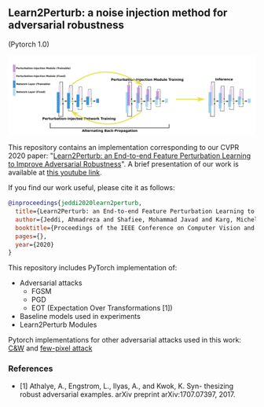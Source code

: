## Learn2Perturb: a noise injection method for adversarial robustness

(Pytorch 1.0)

![image info](./teaser.png)

This repository contains an implementation corresponding to our CVPR 2020 paper: "[Learn2Perturb: an End-to-end Feature Perturbation Learning to Improve Adversarial Robustness](https://arxiv.org/abs/2003.01090)". A brief presentation of our work is available at [this youtube link](https://youtu.be/KUJIDZo8azo).

If you find our work useful, please cite it as follows:
```bibtex
@inproceedings{jeddi2020learn2perturb,
  title={Learn2Perturb: an End-to-end Feature Perturbation Learning to Improve Adversarial Robustness},
  author={Jeddi, Ahmadreza and Shafiee, Mohammad Javad and Karg, Michelle and Scharfenberger, Christian and Wong, Alexander},
  booktitle={Proceedings of the IEEE Conference on Computer Vision and Pattern Recognition},
  pages={},
  year={2020}
}
```

This repository includes PyTorch implementation of:

- Adversarial attacks 
    - FGSM
    - PGD
    - EOT (Expectation Over Transformations [1])
- Baseline models used in experiments
- Learn2Perturb Modules

Pytorch implementations for other adversarial attacks used in this work: [C&W](https://github.com/kkew3/pytorch-cw2) and [few-pixel attack](https://github.com/DebangLi/one-pixel-attack-pytorch)


### References
- [1] Athalye, A., Engstrom, L., Ilyas, A., and Kwok, K. Syn- thesizing robust adversarial examples. arXiv preprint arXiv:1707.07397, 2017.
